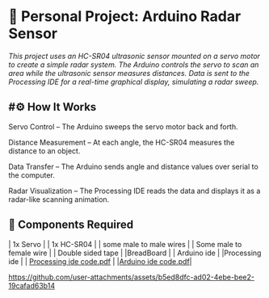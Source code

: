 
# 📡 Personal Project: Arduino Radar Sensor
*This project uses an HC-SR04 ultrasonic sensor mounted on a servo motor to create a simple radar system. The Arduino controls the servo to scan an area while the ultrasonic sensor measures distances. Data is sent to the Processing IDE for a real-time graphical display, simulating a radar sweep.*

## #⚙️ How It Works
Servo Control – The Arduino sweeps the servo motor back and forth.

Distance Measurement – At each angle, the HC-SR04 measures the distance to an object.

Data Transfer – The Arduino sends angle and distance values over serial to the computer.

Radar Visualization – The Processing IDE reads the data and displays it as a radar-like scanning animation.

## 🧰 Components Required

| 1x Servo |
| 1x HC-SR04 |
| some male to male  wires |
| Some male to female wire |
| Double sided tape |
|BreadBoard |
| Arduino ide |
|Processing ide |
| [Processing ide code.pdf](https://github.com/user-attachments/files/21221200/Processing.ide.code.pdf) |
|[Arduino ide code.pdf](https://github.com/user-attachments/files/21221239/Arduino.ide.code.pdf)|




https://github.com/user-attachments/assets/b5ed8dfc-ad02-4ebe-bee2-19cafad63b14

